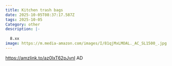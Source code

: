 ```yaml
---
title: Kitchen trash bags
date: 2025-10-05T08:37:17.587Z
tags: 2025-10-05
Category: other
description: |-
  
  8.xx
image: https://m.media-amazon.com/images/I/81qjMxLMOAL._AC_SL1500_.jpg
---
```

https://amzlink.to/az0lxT62pJvnI
AD